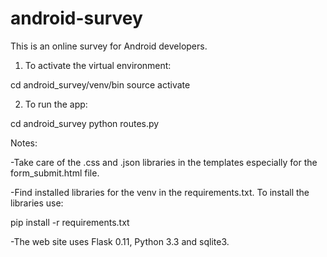 # android-survey
This is an online survey for Android developers.

1. To activate the virtual environment:

cd android_survey/venv/bin
source activate

2. To run the app:

cd android_survey
python routes.py


Notes:


-Take care of the .css and .json libraries in the templates especially for the form_submit.html file.

-Find installed libraries for the venv in the requirements.txt. To install the libraries use:

pip install -r requirements.txt

-The web site uses Flask 0.11, Python 3.3 and sqlite3.
